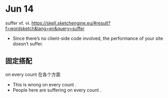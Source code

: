 # Jun 14

suffer vt. vi. https://skell.sketchengine.eu/#result?f=wordsketch&lang=en&query=suffer

* Since there’s no client-side code involved, the performance of your site doesn’t suffer.

## 固定搭配

on every count 在各个方面

* This is wrong on every count .
* People here are suffering on every count .
